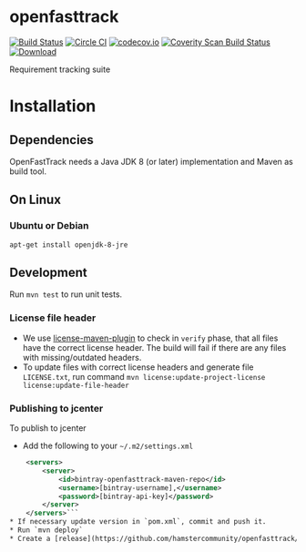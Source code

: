# openfasttrack

[![Build Status](https://travis-ci.org/hamstercommunity/openfasttrack.svg)](https://travis-ci.org/hamstercommunity/openfasttrack)
[![Circle CI](https://circleci.com/gh/hamstercommunity/openfasttrack.svg?style=svg)](https://circleci.com/gh/hamstercommunity/openfasttrack)
[![codecov.io](https://codecov.io/github/hamstercommunity/openfasttrack/coverage.svg?branch=master)](https://codecov.io/github/hamstercommunity/openfasttrack?branch=master)
[![Coverity Scan Build Status](https://scan.coverity.com/projects/7509/badge.svg)](https://scan.coverity.com/projects/hamstercommunity-openfasttrack)
[![Download](https://api.bintray.com/packages/kaklakariada/maven/openfasttrack/images/download.svg)](https://bintray.com/kaklakariada/maven/openfasttrack/_latestVersion)

Requirement tracking suite

# Installation

## Dependencies

OpenFastTrack needs a Java JDK 8 (or later) implementation and Maven as build tool.

## On Linux

### Ubuntu or Debian

    apt-get install openjdk-8-jre

## Development

Run `mvn test` to run unit tests.

### License file header

* We use [license-maven-plugin](http://www.mojohaus.org/license-maven-plugin) to check in `verify` phase, that all files have the correct license header. The build will fail if there are any files with missing/outdated headers.
* To update files with correct license headers and generate file `LICENSE.txt`, run command `mvn license:update-project-license license:update-file-header`


### Publishing to jcenter

To publish to jcenter

* Add the following to your `~/.m2/settings.xml`
```xml
	<servers>
		<server>
			<id>bintray-openfasttrack-maven-repo</id>
			<username>[bintray-username]‚</username>
			<password>[bintray-api-key]</password>
		</server>
	</servers>```
* If necessary update version in `pom.xml`, commit and push it.
* Run `mvn deploy`
* Create a [release](https://github.com/hamstercommunity/openfasttrack/releases) in github
